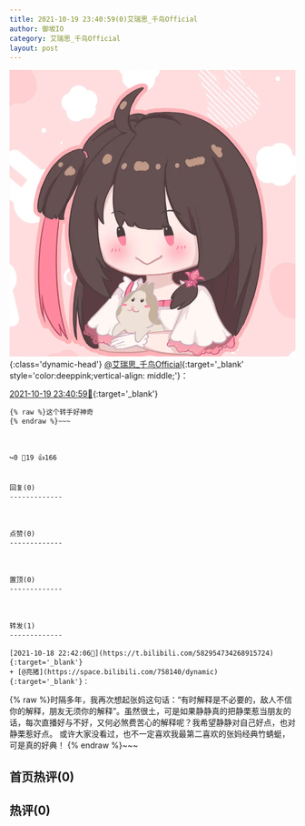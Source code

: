 ```yaml
---
title: 2021-10-19 23:40:59(0)艾瑞思_千鸟Official
author: 御坂IO
category: 艾瑞思_千鸟Official
layout: post
---
```


![img](/images/7e08840c56f251de28bdf766b647bd5fe9a5d50a.jpg){:class='dynamic-head'}
[@艾瑞思_千鸟Official](https://space.bilibili.com/1090010845/dynamic){:target='_blank' style='color:deeppink;vertical-align: middle;'}：

[2021-10-19 23:40:59🔗](https://t.bilibili.com/583340993563391743){:target='_blank'}

~~~
{% raw %}这个转手好神奇
{% endraw %}~~~



↪️0 💬19 👍166


回复(0)
-------------



点赞(0)
-------------



置顶(0)
-------------



转发(1)
-------------

[2021-10-18 22:42:06🔗](https://t.bilibili.com/582954734268915724){:target='_blank'}
+ [@亮猪](https://space.bilibili.com/758140/dynamic){:target='_blank'}：
~~~
{% raw %}时隔多年，我再次想起张妈这句话：“有时解释是不必要的，敌人不信你的解释，朋友无须你的解释”。虽然很土，可是如果静静真的把静栗惹当朋友的话，每次直播好与不好，又何必煞费苦心的解释呢？我希望静静对自己好点，也对静栗惹好点。
或许大家没看过，也不一定喜欢我最第二喜欢的张妈经典竹蜻蜓，可是真的好典！
{% endraw %}~~~






首页热评(0)
-------------



热评(0)
-------------



